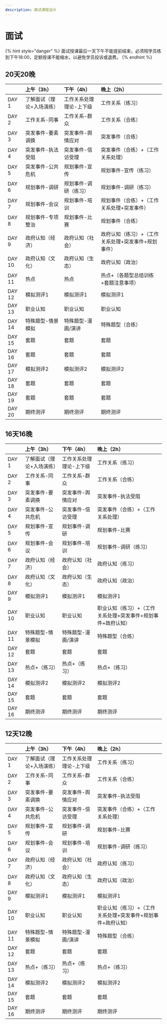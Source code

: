 ```yaml
---
description: 面试课程设计
---
```


# 面试

{% hint style="danger" %}
面试授课最后一天下午不能提前结束，必须陪学员练到下午18:00，足额授课不能缩水，以避免学员投诉或退费。
{% endhint %}

## 20天20晚

|  | 上午（3h） | 下午（4h） | 晚上（2h） |
| :--- | :--- | :--- | :--- |
| DAY 1 | 了解面试（理论+入场演练） | 工作关系处理理论-上下级 | 工作关系（练习） |
| DAY 2 | 工作关系-同事 | 工作关系-群众 | 工作关系（合练） |
| DAY 3 | 突发事件-要素调换 | 突发事件-舆情应对 | 突发事件（合练） |
| DAY 4 | 突发事件-执法受阻 | 突发事件-信访受理 | 突发事件（合练）+（工作关系处理） |
| DAY 5 | 突发事件-公共危机 | 规划事件-宣传 | 规划事件-宣传（练习） |
| DAY 6 | 规划事件-调研 | 规划事件-调研（练习） | 规划事件-调研（练习） |
| DAY 7 | 规划事件-会议 | 规划事件-培训 | 规划事件（合练）+（工作关系处理+突发事件） |
| DAY 8 | 规划事件-专项整治 | 规划事件-比赛 | 规划事件（合练） |
| DAY 9 | 政府认知（经济） | 政府认知（社会） | 政府认知（练习）+（工作关系处理+突发事件+规划事件） |
| DAY 10 | 政府认知（文化） | 政府认知（生态） | 政府认知（政治） |
| DAY 11 | 热点 | 热点 | 热点+（各题型总结训练+套题注意事项） |
| DAY 12 | 模拟测评1 | 模拟测评1 | 模拟测评1 |
| DAY 13 | 职业认知 | 职业认知 | 职业认知 |
| DAY 14 | 特殊题型-情景模拟 | 特殊题型-漫画/演讲 | 特殊题型（合练） |
| DAY 15 | 套题 | 套题 | 套题 |
| DAY 16 | 套题 | 套题 | 套题 |
| DAY 17 | 模拟测评2 | 模拟测评2 | 模拟测评2 |
| DAY 18 | 套题 | 套题 | 套题 |
| DAY 19 | 套题 | 套题 | 套题 |
| DAY 20 | 期终测评 | 期终测评 | 期终测评 |

## 16天16晚

|  | 上午（3h） | 下午（4h） | 晚上（2h） |
| :--- | :--- | :--- | :--- |
| DAY 1 | 了解面试（理论+入场演练） | 工作关系处理理论-上下级 | 工作关系（练习） |
| DAY 2 | 工作关系-同事 | 工作关系-群众 | 工作关系（合练） |
| DAY 3 | 突发事件-要素调换 | 突发事件-舆情应对 | 突发事件-执法受阻 |
| DAY 4 | 突发事件-公共危机 | 突发事件-信访受理 | 突发事件（合练）+（工作关系处理） |
| DAY 5 | 规划事件-宣传 | 规划事件-调研 | 规划事件-比赛 |
| DAY 6 | 规划事件-会议 | 规划事件-培训 | 规划事件-调研（练习） |
| DAY 7 | 政府认知（经济） | 政府认知（社会） | 政府认知（练习） |
| DAY 8 | 政府认知（文化） | 政府认知（生态） | 政府认知（政治） |
| DAY 9 | 模拟测评1 | 模拟测评1 | 模拟测评1 |
| DAY 10 | 职业认知 | 职业认知 | 职业认知（练习）+（工作关系处理+突发事件+规划事件+政府认知） |
| DAY 11 | 特殊题型-情景模拟 | 特殊题型-漫画/演讲 | 特殊题型（合练） |
| DAY 12 | 套题 | 套题 | 套题 |
| DAY 13 | 热点+（练习） | 热点+（练习） | 热点+（练习） |
| DAY 14 | 模拟测评2 | 模拟测评2 | 模拟测评2 |
| DAY 15 | 套题 | 套题 | 套题 |
| DAY 16 | 期终测评 | 期终测评 | 期终测评 |

## 12天12晚



|  | 上午（3h） | 下午（4h） | 晚上（2h） |
| :--- | :--- | :--- | :--- |
| DAY 1 | 了解面试（理论+入场演练） | 工作关系处理理论-上下级 | 工作关系（练习） |
| DAY 2 | 工作关系-同事 | 工作关系-群众 | 工作关系（合练） |
| DAY 3 | 突发事件-要素调换 | 突发事件-舆情应对 | 突发事件-执法受阻 |
| DAY 4 | 突发事件-公共危机 | 突发事件-信访受理 | 突发事件（合练）+（工作关系处理） |
| DAY 5 | 规划事件-宣传 | 规划事件-调研 | 规划事件-比赛 |
| DAY 6 | 规划事件-会议 | 规划事件-培训 | 规划事件-调研（练习） |
| DAY 7 | 政府认知（经济） | 政府认知（社会） | 政府认知（练习） |
| DAY 8 | 政府认知（文化） | 政府认知（生态） | 政府认知（政治） |
| DAY 9 | 模拟测评1 | 模拟测评1 | 模拟测评1 |
| DAY 10 | 职业认知 | 职业认知 | 职业认知（练习）+（工作关系处理+突发事件+规划事件+政府认知） |
| DAY 11 | 特殊题型-情景模拟 | 特殊题型-漫画/演讲 | 特殊题型（合练） |
| DAY 12 | 套题 | 套题 | 套题 |
| DAY 13 | 热点+（练习） | 热点+（练习） | 热点+（练习） |
| DAY 14 | 模拟测评2 | 模拟测评2 | 模拟测评2 |
| DAY 15 | 套题 | 套题 | 套题 |
| DAY 16 | 期终测评 | 期终测评 | 期终测评 |

